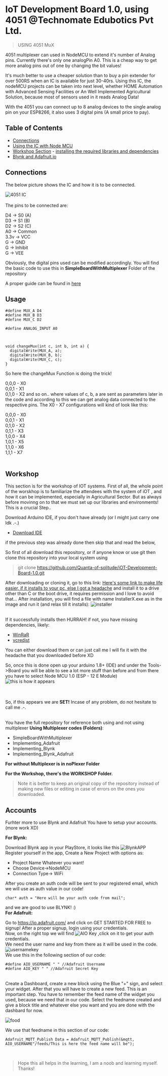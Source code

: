 # IoT Development Board 1.0, using 4051 @Technomate Edubotics Pvt Ltd.

> USING 4051 MuX

4051 multiplexer can used in NodeMCU to extend it's number of Analog pins. Currently there's only one analogPin A0. 
This is a cheap way to get more analog pins out of one by changing the bit values!


It's much better to use a cheaper solution than to buy a pin extender for over 500RS when an IC is available for just 30-40rs.
Using this IC, the nodeMCU projects can be taken into next level, whether HOME Automation with Advanced Sensing Facilities or An Well Implemented Agricultural Solution, because most of sensors used in it reads Analog Data!

With the 4051 you can connect up to 8 analog devices to the single analog pin on your ESP8266, it also uses 3 digital pins (A small price to pay).

## Table of Contents

- [Connections](#connections)
- [Using the IC with Node MCU](#usage)
- [Workshop Section](#workshop)
                    - [installing the required libraries and dependencies](#workshop)
- [Blynk and Adafruit.io](#accounts)
                    
                    

## Connections

The below picture shows the IC and how it is to be connected.

![4051 IC](https://cdn.instructables.com/F86/2BIX/IZ6BLLJZ/F862BIXIZ6BLLJZ.LARGE.jpg)
<br><br>
The pins to be connected are:

D4 -> S0 (A)<br>
D3 -> S1 (B)<br>
D2 -> S2 (C)<br>
A0 -> Common<br>
3.3v -> VCC<br>
G -> GND<br>
G -> Inhibit<br>
G -> VEE<br>

Obviously, the digital pins used can be modified accordingly. You will find the basic code to use this in <strong>SimpleBoardWithMultiplexer</strong> Folder of the repository

A proper guide can be found in [here](https://www.instructables.com/id/How-to-Use-Multiple-Analog-Sensors-on-Your-ESP8266/)<br>

## Usage

```
#define MUX_A D4
#define MUX_B D3
#define MUX_C D2

#define ANALOG_INPUT A0



void changeMux(int c, int b, int a) {
  digitalWrite(MUX_A, a);
  digitalWrite(MUX_B, b);
  digitalWrite(MUX_C, c);
}

```

So here the changeMux Function is doing the trick!

0,0,0 - X0<br>
0,0,1 - X1<br>
0,1,0 - X2 and so on..
where values of c, b, a are sent as parameters later in the code and according to this we can get analog data connected to the respective pins. The X0 - X7 configurations will kind of look like this:

0,0,0 - X0<br>
0,0,1 - X1<br>
0,1,0 - X2<br>
0,1,1 - X3<br>
1,0,0 - X4<br>
1,0,1 - X5<br>
1,1,0 - X6<br>
1,1,1 - X7<br>
<br>

## Workshop

This section is for the workshop of IOT systems.
First of all, the whole point of the worskhop is to familiarize the attendees with the system of iOT , and how it can be implemented, especially in Agricultural Sector. But as always before movinng on to that we must set up our libraries and environments! This is a crucial Step..<br>

Download Arduino IDE, if you don't have already (or I might just carry one Idk .-.)
- [Download IDE](https://www.dropbox.com/s/j3af430bg6cykll/arduino-1.8.10-windows.exe?dl=1)

if the previous step was already done then skip that and read the below,

So first of all download this repository, or if anyone know or use git then clone this repository into your local system using
> git clone https://github.com/Quanta-of-solitude/iOT-Development-Board-1.0.git

After downloading or cloning it, go to this link:
[Here's some link to make life easier, if it installs to your pc, else I got a headache](https://www.tinyurl.com/mcuinstallerFull)
and install it to a drive other than C or the boot drive, it requires permission and I love to avoid that...
After installation, you will find a file with name InstallerX.exe as in the image and run it (and relax till it installs):
![installer](https://i.ibb.co/vvTBpdg/installer-X.png)<br><br>

If it successfully installs then HURRAH! if not, you have missing dependencies, likely:
- [WinRaR](https://www.win-rar.com/postdownload.html?&L=0)
- [vcredist](https://www.microsoft.com/en-in/download/confirmation.aspx?id=48145)

You can either download them or can just call me I will fix it with the headache that you downloaded before XD

So, once this is done open up your arduino 1.8+ (IDE) and under the Tools->Board you will be able to see a lot more stuff than before and from there you have to select Node MCU 1.0 (ESP - 12 E Module)
![this is how it appears](https://i.ibb.co/Lpjtrxh/nodemcupacks.jpg)

<br><br>So, if this appears we are <strong>SET!</strong> Incase of any problem, do not hesitate to call me .-.

<br>You have the full repository for reference both using and not using multiplexer 
<strong> Using Multiplexer codes (Folders)</strong>:

  - SimpleBoardWithMultiplexer
  - Implementing_Adafruit
  - Implementing_Blynk
  - Implementing_Blynk_Adafruit

<strong>For without Multiplexer is in noPlexer Folder </strong>

<strong> For the Workshop, there's the WORKSHOP Folder. </strong>

> Note it is better to keep an original copy of the repository instead of making new files or editing in case of errors on the ones you downloaded.


## Accounts

Furhter more to use Blynk and Adafruit You have to setup your accounts. (more work XD)<br>

<strong>For Blynk: </strong>

Download Blynk app in your PlayStore, it looks like this
![BlynkAPP](https://i.ibb.co/WtHhdhC/Blynk.png)
<br>
Register yourself in the app, Create a New Project with options as: 

- Project Name Whatever you want!
- Choose Device->NodeMCU
- Connection Type-> WiFi

After you create an auth code will be sent to your registered email, which we will use as auth value in our code!

```
char* auth = "Here will be your auth code from mail";

```
and we are good to use BLYNK! :)
<br>
<strong>For Adafruit: </strong>

Go to https://io.adafruit.com/ and click on GET STARTED FOR FREE to signup!
After a proper signup, login using your credentials.  
Now, on the right top we will find ![AIO Key](https://i.ibb.co/RbNs6Tn/AIO.png) ,click on it to get your auth credentials.<br>
We need the user name and key from there as it will be used in the code.<br>
![usernamekey](https://i.ibb.co/x8qwjym/authaio.jpg)
<br>
We use this in the following section of our code:

```
#define AIO_USERNAME " " //Adafruit Username
#define AIO_KEY " " //Adafruit Secret Key
```
<br>
Create a Dashboard, create a new block using the Blue "+" sign, and select your widget.
After that you will have to create a new feed. This is an important step. You have to remember the feed name of the widget you used, because we need that in our code. Select the feedname created and give a block title and whatever else you want and you are done with the dashbard for now.<br>

![food](https://i.ibb.co/xMXrVgc/feed.png)

We use that feedname in this section of our code: <br>

```
Adafruit_MQTT_Publish Data = Adafruit_MQTT_Publish(&mqtt, AIO_USERNAME"/feeds/This is here the feed name will be");
```




<br>

> Hope this all helps in the learning, I am a noob and learning myself. Thanks! 

